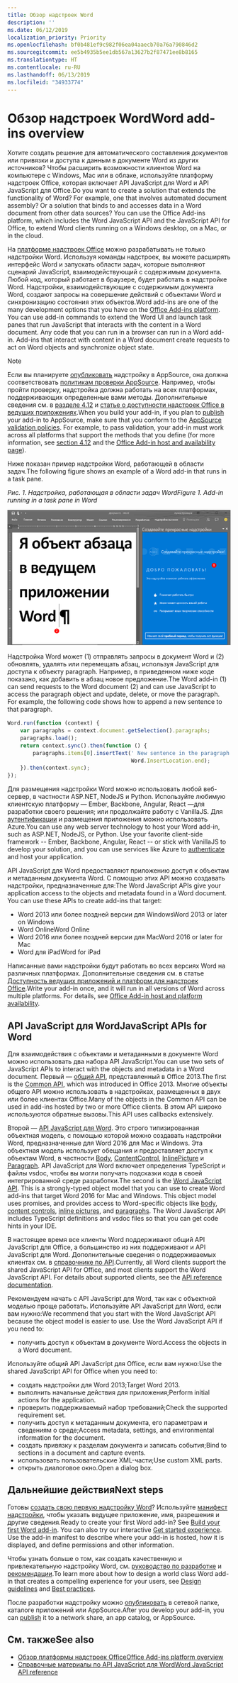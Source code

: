 ```yaml
---
title: Обзор надстроек Word
description: ''
ms.date: 06/12/2019
localization_priority: Priority
ms.openlocfilehash: bf0b481ef9c982f06ea04aaecb70a76a790846d2
ms.sourcegitcommit: ee5b4935b5ee1db567a13627b2f87471ee8b8165
ms.translationtype: HT
ms.contentlocale: ru-RU
ms.lasthandoff: 06/13/2019
ms.locfileid: "34933774"
---
```

# <a name="word-add-ins-overview"></a><span data-ttu-id="5c72f-102">Обзор надстроек Word</span><span class="sxs-lookup"><span data-stu-id="5c72f-102">Word add-ins overview</span></span>

<span data-ttu-id="5c72f-p101">Хотите создать решение для автоматического составления документов или привязки и доступа к данным в документе Word из других источников? Чтобы расширить возможности клиентов Word на компьютере с Windows, Mac или в облаке, используйте платформу надстроек Office, которая включает API JavaScript для Word и API JavaScript для Office.</span><span class="sxs-lookup"><span data-stu-id="5c72f-p101">Do you want to create a solution that extends the functionality of Word? For example, one that involves automated document assembly? Or a solution that binds to and accesses data in a Word document from other data sources? You can use the Office Add-ins platform, which includes the Word JavaScript API and the JavaScript API for Office, to extend Word clients running on a Windows desktop, on a Mac, or in the cloud.</span></span>

<span data-ttu-id="5c72f-p102">На [платформе надстроек Office](../overview/office-add-ins.md) можно разрабатывать не только надстройки Word. Используя команды надстроек, вы можете расширять интерфейс Word и запускать области задач, которые выполняют сценарий JavaScript, взаимодействующий с содержимым документа. Любой код, который работает в браузере, будет работать в надстройке Word. Надстройки, взаимодействующие с содержимым документа Word, создают запросы на совершение действий с объектами Word и синхронизацию состояния этих объектов.</span><span class="sxs-lookup"><span data-stu-id="5c72f-p102">Word add-ins are one of the many development options that you have on the [Office Add-ins platform](../overview/office-add-ins.md). You can use add-in commands to extend the Word UI and launch task panes that run JavaScript that interacts with the content in a Word document. Any code that you can run in a browser can run in a Word add-in. Add-ins that interact with content in a Word document create requests to act on Word objects and synchronize object state.</span></span> 

> [!NOTE]
> <span data-ttu-id="5c72f-p103">Если вы планируете [опубликовать](../publish/publish.md) надстройку в AppSource, она должна соответствовать [политикам проверки AppSource](/office/dev/store/validation-policies). Например, чтобы пройти проверку, надстройка должна работать на всех платформах, поддерживающих определенные вами методы. Дополнительные сведения см. в [разделе 4.12](/office/dev/store/validation-policies#4-apps-and-add-ins-behave-predictably) и [статье о доступности надстроек Office в ведущих приложениях](../overview/office-add-in-availability.md).</span><span class="sxs-lookup"><span data-stu-id="5c72f-p103">When you build your add-in, if you plan to [publish](../publish/publish.md) your add-in to AppSource, make sure that you conform to the [AppSource validation policies](/office/dev/store/validation-policies). For example, to pass validation, your add-in must work across all platforms that support the methods that you define (for more information, see [section 4.12](/office/dev/store/validation-policies#4-apps-and-add-ins-behave-predictably) and the [Office Add-in host and availability page](../overview/office-add-in-availability.md)).</span></span>

<span data-ttu-id="5c72f-113">Ниже показан пример надстройки Word, работающей в области задач.</span><span class="sxs-lookup"><span data-stu-id="5c72f-113">The following figure shows an example of a Word add-in that runs in a task pane.</span></span>

<span data-ttu-id="5c72f-114">*Рис. 1. Надстройка, работающая в области задач Word*</span><span class="sxs-lookup"><span data-stu-id="5c72f-114">*Figure 1. Add-in running in a task pane in Word*</span></span>

![Надстройка, работающая в области задач Word](../images/word-add-in-show-host-client.png)

<span data-ttu-id="5c72f-p104">Надстройка Word может (1) отправлять запросы в документ Word и (2) обновлять, удалять или перемещать абзац, используя JavaScript для доступа к объекту paragraph. Например, в приведенном ниже коде показано, как добавить в абзац новое предложение.</span><span class="sxs-lookup"><span data-stu-id="5c72f-p104">The Word add-in (1) can send requests to the Word document (2) and can use JavaScript to access the paragraph object and update, delete, or move the paragraph. For example, the following code shows how to append a new sentence to that paragraph.</span></span>

```js
Word.run(function (context) {
    var paragraphs = context.document.getSelection().paragraphs;
    paragraphs.load();
    return context.sync().then(function () {
        paragraphs.items[0].insertText(' New sentence in the paragraph.',
                                       Word.InsertLocation.end);
    }).then(context.sync);
});

```

<span data-ttu-id="5c72f-p105">Для размещения надстройки Word можно использовать любой веб-сервер, в частности ASP.NET, NodeJS и Python. Используйте любимую клиентскую платформу — Ember, Backbone, Angular, React —для разработки своего решения; или продолжайте работу с VanillaJS. Для [аутентификации](../develop/use-the-oauth-authorization-framework-in-an-office-add-in.md) и размещения приложения можно использовать Azure.</span><span class="sxs-lookup"><span data-stu-id="5c72f-p105">You can use any web server technology to host your Word add-in, such as ASP.NET, NodeJS, or Python. Use your favorite client-side framework -- Ember, Backbone, Angular, React -- or stick with VanillaJS to develop your solution, and you can use services like Azure to [authenticate](../develop/use-the-oauth-authorization-framework-in-an-office-add-in.md) and host your application.</span></span>

<span data-ttu-id="5c72f-p106">API JavaScript для Word предоставляют приложению доступ к объектам и метаданным документа Word. С помощью этих API можно создавать надстройки, предназначенные для:</span><span class="sxs-lookup"><span data-stu-id="5c72f-p106">The Word JavaScript APIs give your application access to the objects and metadata found in a Word document. You can use these APIs to create add-ins that target:</span></span>

* <span data-ttu-id="5c72f-122">Word 2013 или более поздней версии для Windows</span><span class="sxs-lookup"><span data-stu-id="5c72f-122">Word 2013 or later on Windows</span></span>
* <span data-ttu-id="5c72f-123">Word Online</span><span class="sxs-lookup"><span data-stu-id="5c72f-123">Word Online</span></span>
* <span data-ttu-id="5c72f-124">Word 2016 или более поздней версии для Mac</span><span class="sxs-lookup"><span data-stu-id="5c72f-124">Word 2016 or later for Mac</span></span>
* <span data-ttu-id="5c72f-125">Word для iPad</span><span class="sxs-lookup"><span data-stu-id="5c72f-125">Word for iPad</span></span>

<span data-ttu-id="5c72f-p107">Написанные вами надстройки будут работать во всех версиях Word на различных платформах. Дополнительные сведения см. в статье [Доступность ведущих приложений и платформ для надстроек Office](../overview/office-add-in-availability.md).</span><span class="sxs-lookup"><span data-stu-id="5c72f-p107">Write your add-in once, and it will run in all versions of Word across multiple platforms. For details, see [Office Add-in host and platform availability](../overview/office-add-in-availability.md).</span></span>

## <a name="javascript-apis-for-word"></a><span data-ttu-id="5c72f-128">API JavaScript для Word</span><span class="sxs-lookup"><span data-stu-id="5c72f-128">JavaScript APIs for Word</span></span>

<span data-ttu-id="5c72f-129">Для взаимодействия с объектами и метаданными в документе Word можно использовать два набора API JavaScript.</span><span class="sxs-lookup"><span data-stu-id="5c72f-129">You can use two sets of JavaScript APIs to interact with the objects and metadata in a Word document.</span></span> <span data-ttu-id="5c72f-130">Первый — [общий API](../reference/javascript-api-for-office.md), представленный в Office 2013.</span><span class="sxs-lookup"><span data-stu-id="5c72f-130">The first is the [Common API](../reference/javascript-api-for-office.md), which was introduced in Office 2013.</span></span> <span data-ttu-id="5c72f-131">Многие объекты общего API можно использовать в надстройках, размещенных в двух или более клиентах Office.</span><span class="sxs-lookup"><span data-stu-id="5c72f-131">Many of the objects in the Common API can be used in add-ins hosted by two or more Office clients.</span></span> <span data-ttu-id="5c72f-132">В этом API широко используются обратные вызовы.</span><span class="sxs-lookup"><span data-stu-id="5c72f-132">This API uses callbacks extensively.</span></span>

<span data-ttu-id="5c72f-p109">Второй — [API JavaScript для Word](../reference/overview/word-add-ins-reference-overview.md). Это строго типизированная объектная модель, с помощью которой можно создавать надстройки Word, предназначенные для Word 2016 для Mac и Windows. Эта объектная модель использует обещания и предоставляет доступ к объектам Word, в частности [Body](/javascript/api/word/word.body), [ContentControl](/javascript/api/word/word.contentcontrol), [InlinePicture](/javascript/api/word/word.inlinepicture) и [Paragraph](/javascript/api/word/word.paragraph). API JavaScript для Word включает определения TypeScript и файлы vsdoc, чтобы вы могли получать подсказки кода в своей интегрированной среде разработки.</span><span class="sxs-lookup"><span data-stu-id="5c72f-p109">The second is the [Word JavaScript API](../reference/overview/word-add-ins-reference-overview.md). This is a strongly-typed object model that you can use to create Word add-ins that target Word 2016 for Mac and Windows. This object model uses promises, and provides access to Word-specific objects like [body](/javascript/api/word/word.body), [content controls](/javascript/api/word/word.contentcontrol), [inline pictures](/javascript/api/word/word.inlinepicture), and [paragraphs](/javascript/api/word/word.paragraph). The Word JavaScript API includes TypeScript definitions and vsdoc files so that you can get code hints in your IDE.</span></span>

<span data-ttu-id="5c72f-p110">В настоящее время все клиенты Word поддерживают общий API JavaScript для Office, а большинство из них поддерживают и API JavaScript для Word. Дополнительные сведения о поддерживаемых клиентах см. в [справочнике по API](/office/dev/add-ins/reference/javascript-api-for-office?product=word).</span><span class="sxs-lookup"><span data-stu-id="5c72f-p110">Currently, all Word clients support the shared JavaScript API for Office, and most clients support the Word JavaScript API. For details about supported clients, see the [API reference documentation](/office/dev/add-ins/reference/javascript-api-for-office?product=word).</span></span>

<span data-ttu-id="5c72f-p111">Рекомендуем начать с API JavaScript для Word, так как с объектной моделью проще работать. Используйте API JavaScript для Word, если вам нужно:</span><span class="sxs-lookup"><span data-stu-id="5c72f-p111">We recommend that you start with the Word JavaScript API because the object model is easier to use. Use the Word JavaScript API if you need to:</span></span>

* <span data-ttu-id="5c72f-141">получить доступ к объектам в документе Word.</span><span class="sxs-lookup"><span data-stu-id="5c72f-141">Access the objects in a Word document.</span></span>

<span data-ttu-id="5c72f-142">Используйте общий API JavaScript для Office, если вам нужно:</span><span class="sxs-lookup"><span data-stu-id="5c72f-142">Use the shared JavaScript API for Office when you need to:</span></span>

* <span data-ttu-id="5c72f-143">создать надстройки для Word 2013;</span><span class="sxs-lookup"><span data-stu-id="5c72f-143">Target Word 2013.</span></span>
* <span data-ttu-id="5c72f-144">выполнить начальные действия для приложения;</span><span class="sxs-lookup"><span data-stu-id="5c72f-144">Perform initial actions for the application.</span></span>
* <span data-ttu-id="5c72f-145">проверить поддерживаемый набор требований;</span><span class="sxs-lookup"><span data-stu-id="5c72f-145">Check the supported requirement set.</span></span>
* <span data-ttu-id="5c72f-146">получить доступ к метаданным документа, его параметрам и сведениям о среде;</span><span class="sxs-lookup"><span data-stu-id="5c72f-146">Access metadata, settings, and environmental information for the document.</span></span>
* <span data-ttu-id="5c72f-147">создать привязку к разделам документа и записать события;</span><span class="sxs-lookup"><span data-stu-id="5c72f-147">Bind to sections in a document and capture events.</span></span>
* <span data-ttu-id="5c72f-148">использовать пользовательские XML-части;</span><span class="sxs-lookup"><span data-stu-id="5c72f-148">Use custom XML parts.</span></span>
* <span data-ttu-id="5c72f-149">открыть диалоговое окно.</span><span class="sxs-lookup"><span data-stu-id="5c72f-149">Open a dialog box.</span></span>

## <a name="next-steps"></a><span data-ttu-id="5c72f-150">Дальнейшие действия</span><span class="sxs-lookup"><span data-stu-id="5c72f-150">Next steps</span></span>

<span data-ttu-id="5c72f-p112">Готовы [создать свою первую надстройку Word](word-add-ins.md)? Используйте [манифест надстройки](../develop/add-in-manifests.md), чтобы указать ведущее приложение, имя, разрешения и другие сведения.</span><span class="sxs-lookup"><span data-stu-id="5c72f-p112">Ready to create your first Word add-in? See [Build your first Word add-in](word-add-ins.md). You can also try our interactive [Get started experience](../develop/add-in-manifests.md). Use the add-in manifest to describe where your add-in is hosted, how it is displayed, and define permissions and other information.</span></span>

<span data-ttu-id="5c72f-154">Чтобы узнать больше о том, как создать качественную и привлекательную надстройку Word, см. [руководство по разработке](../design/add-in-design.md) и [рекомендации](../concepts/add-in-development-best-practices.md).</span><span class="sxs-lookup"><span data-stu-id="5c72f-154">To learn more about how to design a world class Word add-in that creates a compelling experience for your users, see [Design guidelines](../design/add-in-design.md) and [Best practices](../concepts/add-in-development-best-practices.md).</span></span>

<span data-ttu-id="5c72f-155">После разработки надстройку можно [опубликовать](../publish/publish.md) в сетевой папке, каталоге приложений или AppSource.</span><span class="sxs-lookup"><span data-stu-id="5c72f-155">After you develop your add-in, you can [publish](../publish/publish.md) it to a network share, an app catalog, or AppSource.</span></span>

## <a name="see-also"></a><span data-ttu-id="5c72f-156">См. также</span><span class="sxs-lookup"><span data-stu-id="5c72f-156">See also</span></span>

* [<span data-ttu-id="5c72f-157">Обзор платформы надстроек Office</span><span class="sxs-lookup"><span data-stu-id="5c72f-157">Office Add-ins platform overview</span></span>](../overview/office-add-ins.md)
* [<span data-ttu-id="5c72f-158">Справочные материалы по API JavaScript для Word</span><span class="sxs-lookup"><span data-stu-id="5c72f-158">Word JavaScript API reference</span></span>](/office/dev/add-ins/reference/overview/word-add-ins-reference-overview)
